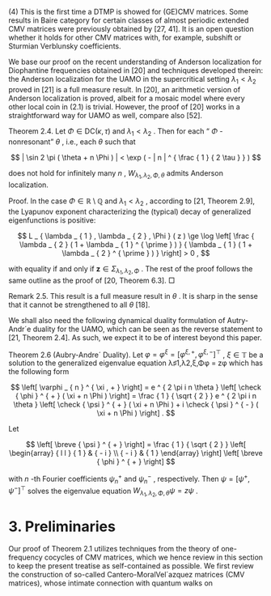 (4) This is the first time a DTMP is showed for (GE)CMV matrices. Some results in Baire category for certain classes of almost periodic extended CMV matrices were previously obtained by [27, 41]. It is an open question whether it holds for other CMV matrices with, for example, subshift or Sturmian Verblunsky coefficients.  

We base our proof on the recent understanding of Anderson localization for Diophantine frequencies obtained in [20] and techniques developed therein: the Anderson localization for the UAMO in the supercritical setting $\lambda _ { 1 } < \lambda _ { 2 }$ proved in [21] is a full measure result. In [20], an arithmetic version of Anderson localization is proved, albeit for a mosaic model where every other local coin in (2.1) is trivial. However, the proof of [20] works in a straightforward way for UAMO as well, compare also [52].  

Theorem 2.4. Let $\Phi \in \mathrm { D C } ( \kappa , \tau )$ and $\lambda _ { 1 } < \lambda _ { 2 }$ . Then for each “ $\Phi$ -nonresonant” $\theta$ , i.e., each $\theta$ such that  

$$
| \sin 2 \pi ( \theta + n \Phi ) | < \exp ( - | n | ^ { \frac { 1 } { 2 \tau } } )
$$  

does not hold for infinitely many $n$ , $W _ { \lambda _ { 1 } , \lambda _ { 2 } , \Phi , \theta }$ admits Anderson localization.  

Proof. In the case $\Phi \in \mathbb { R } \setminus \mathbb { Q }$ and $\lambda _ { 1 } < \lambda _ { 2 }$ , according to [21, Theorem 2.9], the Lyapunov exponent characterizing the (typical) decay of generalized eigenfunctions is positive:  

$$
L _ { \lambda _ { 1 } , \lambda _ { 2 } , \Phi } ( z ) \ge \log \left[ \frac { \lambda _ { 2 } ( 1 + \lambda _ { 1 } ^ { \prime } ) } { \lambda _ { 1 } ( 1 + \lambda _ { 2 } ^ { \prime } ) } \right] > 0 ,
$$  

with equality if and only if $\boldsymbol { z } \in \Sigma _ { \lambda _ { 1 } , \lambda _ { 2 } , \Phi }$ . The rest of the proof follows the same outline as the proof of [20, Theorem 6.3]. □  

Remark 2.5. This result is a full measure result in $\theta$ . It is sharp in the sense that it cannot be strengthened to all $\theta$ [18].  

We shall also need the following dynamical duality formulation of Autry-Andr´e duality for the UAMO, which can be seen as the reverse statement to [21, Theorem 2.4]. As such, we expect it to be of interest beyond this paper.  

Theorem 2.6 (Aubry-Andre´ Duality). Let $\varphi = \varphi ^ { \xi } = \left[ \varphi ^ { \xi , + } , \varphi ^ { \xi , - } \right] ^ { \top }$ , $\xi \in \mathbb { T }$ be a solution to the generalized eigenvalue equation λ♯1,λ2,ξ,Φφ = zφ which has the following form  

$$
\left[ \varphi _ { n } ^ { \xi , + } \right] = e ^ { 2 \pi i n \theta } \left[ \check { \phi } ^ { + } ( \xi + n \Phi ) \right] = \frac { 1 } { \sqrt { 2 } } e ^ { 2 \pi i n \theta } \left[ \check { \psi } ^ { + } ( \xi + n \Phi ) + i \check { \psi } ^ { - } ( \xi + n \Phi ) \right] .
$$  

Let  

$$
\left[ \breve { \psi } ^ { + } \right] = \frac { 1 } { \sqrt { 2 } } \left[ \begin{array} { l l } { 1 } & { - i } \\ { - i } & { 1 } \end{array} \right] \left[ \breve { \phi } ^ { + } \right]
$$  

with $n$ -th Fourier coefficients $\psi _ { n } ^ { + }$ and $\psi _ { n } ^ { - }$ , respectively. Then $\psi = [ \psi ^ { + } , \psi ^ { - } ] ^ { \top }$ solves the eigenvalue equation $W _ { \lambda _ { 1 } , \lambda _ { 2 } , \Phi , \theta } \psi = z \psi$ .  

# 3. Preliminaries  

Our proof of Theorem 2.1 utilizes techniques from the theory of one-frequency cocycles of CMV matrices, which we hence review in this section to keep the present treatise as self-contained as possible. We first review the construction of so-called Cantero-MoralVel´azquez matrices (CMV matrices), whose intimate connection with quantum walks on  